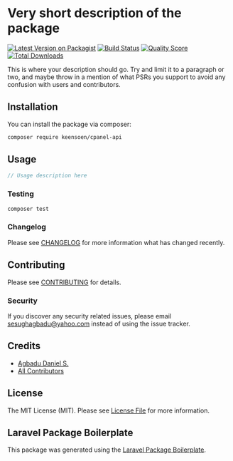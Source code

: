 # Very short description of the package

[![Latest Version on Packagist](https://img.shields.io/packagist/v/keensoen/cpanel-api.svg?style=flat-square)](https://packagist.org/packages/keensoen/cpanel-api)
[![Build Status](https://img.shields.io/travis/keensoen/cpanel-api/master.svg?style=flat-square)](https://travis-ci.org/keensoen/cpanel-api)
[![Quality Score](https://img.shields.io/scrutinizer/g/keensoen/cpanel-api.svg?style=flat-square)](https://scrutinizer-ci.com/g/keensoen/cpanel-api)
[![Total Downloads](https://img.shields.io/packagist/dt/keensoen/cpanel-api.svg?style=flat-square)](https://packagist.org/packages/keensoen/cpanel-api)

This is where your description should go. Try and limit it to a paragraph or two, and maybe throw in a mention of what PSRs you support to avoid any confusion with users and contributors.

## Installation

You can install the package via composer:

```bash
composer require keensoen/cpanel-api
```

## Usage

``` php
// Usage description here
```

### Testing

``` bash
composer test
```

### Changelog

Please see [CHANGELOG](CHANGELOG.md) for more information what has changed recently.

## Contributing

Please see [CONTRIBUTING](CONTRIBUTING.md) for details.

### Security

If you discover any security related issues, please email sesughagbadu@yahoo.com instead of using the issue tracker.

## Credits

- [Agbadu Daniel S.](https://github.com/keensoen)
- [All Contributors](../../contributors)

## License

The MIT License (MIT). Please see [License File](LICENSE.md) for more information.

## Laravel Package Boilerplate

This package was generated using the [Laravel Package Boilerplate](https://laravelpackageboilerplate.com).